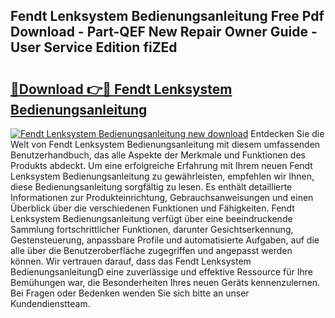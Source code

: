 ## Fendt Lenksystem Bedienungsanleitung Free Pdf Download - Part-QEF New Repair Owner Guide - User Service Edition fiZEd

# <h2><a href="http://df4wrt.blite.top/?on=Fendt+Lenksystem+Bedienungsanleitung">🔗Download 👉🔴 Fendt Lenksystem Bedienungsanleitung</a></h2>

[![Fendt Lenksystem Bedienungsanleitung new download](https://i.imgur.com/lujVjoI.png)](http://df4wrt.blite.top/?on=Fendt+Lenksystem+Bedienungsanleitung)
Entdecken Sie die Welt von Fendt Lenksystem Bedienungsanleitung mit diesem umfassenden Benutzerhandbuch, das alle Aspekte der Merkmale und Funktionen des Produkts abdeckt. Um eine erfolgreiche Erfahrung mit Ihrem neuen Fendt Lenksystem Bedienungsanleitung zu gewährleisten, empfehlen wir Ihnen, diese Bedienungsanleitung sorgfältig zu lesen. Es enthält detaillierte Informationen zur Produkteinrichtung, Gebrauchsanweisungen und einen Überblick über die verschiedenen Funktionen und Fähigkeiten. Fendt Lenksystem Bedienungsanleitung verfügt über eine beeindruckende Sammlung fortschrittlicher Funktionen, darunter Gesichtserkennung, Gestensteuerung, anpassbare Profile und automatisierte Aufgaben, auf die alle über die Benutzeroberfläche zugegriffen und angepasst werden können. Wir vertrauen darauf, dass das Fendt Lenksystem BedienungsanleitungD eine zuverlässige und effektive Ressource für Ihre Bemühungen war, die Besonderheiten Ihres neuen Geräts kennenzulernen. Bei Fragen oder Bedenken wenden Sie sich bitte an unser Kundendienstteam.
